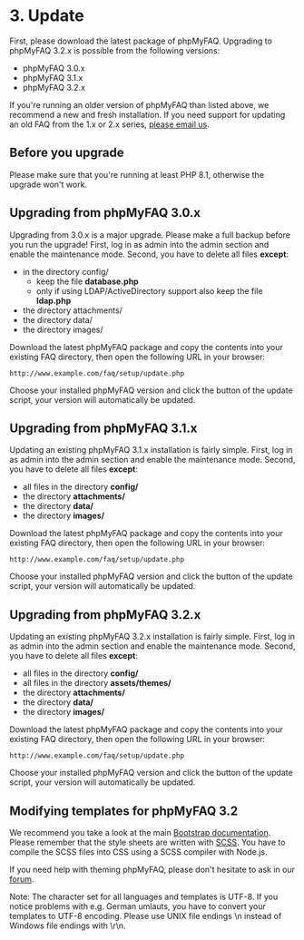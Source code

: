 # 3. Update

First, please download the latest package of phpMyFAQ. Upgrading to phpMyFAQ 3.2.x is possible from the following
versions:

- phpMyFAQ 3.0.x
- phpMyFAQ 3.1.x
- phpMyFAQ 3.2.x

If you're running an older version of phpMyFAQ than listed above, we recommend a new and fresh installation. If you need
support for updating an old FAQ from the 1.x or 2.x series, [please email us](thorsten_AT_phpmyfaq_DOT_de).

## Before you upgrade

Please make sure that you're running at least PHP 8.1, otherwise the upgrade won't work.

## Upgrading from phpMyFAQ 3.0.x

Upgrading from 3.0.x is a major upgrade.
Please make a full backup before you run the upgrade!
First, log in as admin into the admin section and enable the maintenance mode.
Second, you have to delete all files **except**:

- in the directory config/
  - keep the file **database.php**
  - only if using LDAP/ActiveDirectory support also keep the file **ldap.php**
- the directory attachments/
- the directory data/
- the directory images/

Download the latest phpMyFAQ package and copy the contents into your existing FAQ directory, then open the following
URL in your browser:

`http://www.example.com/faq/setup/update.php`

Choose your installed phpMyFAQ version and click the button of the update script, your version will automatically be
updated.

## Upgrading from phpMyFAQ 3.1.x

Updating an existing phpMyFAQ 3.1.x installation is fairly simple. First, log in as admin into the admin section and
enable the maintenance mode. Second, you have to delete all files **except**:

- all files in the directory **config/**
- the directory **attachments/**
- the directory **data/**
- the directory **images/**

Download the latest phpMyFAQ package and copy the contents into your existing FAQ directory, then open the following
URL in your browser:

`http://www.example.com/faq/setup/update.php`

Choose your installed phpMyFAQ version and click the button of the update script, your version will automatically be
updated.

## Upgrading from phpMyFAQ 3.2.x

Updating an existing phpMyFAQ 3.2.x installation is fairly simple. First, log in as admin into the admin section and
enable the maintenance mode. Second, you have to delete all files **except**:

- all files in the directory **config/**
- all files in the directory **assets/themes/**
- the directory **attachments/**
- the directory **data/**
- the directory **images/**

Download the latest phpMyFAQ package and copy the contents into your existing FAQ directory, then open the following
URL in your browser:

`http://www.example.com/faq/setup/update.php`

Choose your installed phpMyFAQ version and click the button of the update script, your version will automatically be
updated.

## Modifying templates for phpMyFAQ 3.2

We recommend you take a look at the main [Bootstrap documentation](https://getbootstrap.com/).
Please remember that the style sheets are written with [SCSS](https://sass-lang.com/).
You have to compile the SCSS files into CSS using a SCSS compiler with Node.js.

If you need help with theming phpMyFAQ, please don't hesitate to ask in our [forum](https://forum.phpmyfaq.de/).

Note: The character set for all languages and templates is UTF-8. If you notice problems with e.g. German umlauts, you
have to convert your templates to UTF-8 encoding. Please use UNIX file endings \n instead of Windows file endings with
\r\n.
